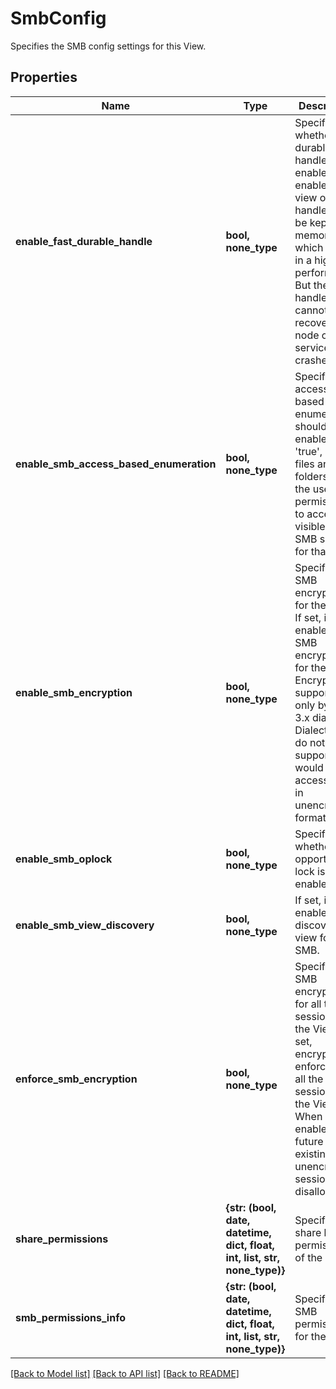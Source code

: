 # SmbConfig

Specifies the SMB config settings for this View.

## Properties
Name | Type | Description | Notes
------------ | ------------- | ------------- | -------------
**enable_fast_durable_handle** | **bool, none_type** | Specifies whether fast durable handle is enabled. If enabled, view open handle will be kept in memory, which results in a higher performance. But the handles cannot be recovered if node or service crashes. | [optional] 
**enable_smb_access_based_enumeration** | **bool, none_type** | Specifies if access-based enumeration should be enabled. If &#39;true&#39;, only files and folders that the user has permissions to access are visible on the SMB share for that user. | [optional] 
**enable_smb_encryption** | **bool, none_type** | Specifies the SMB encryption for the View. If set, it enables the SMB encryption for the View. Encryption is supported only by SMB 3.x dialects. Dialects that do not support would still access data in unencrypted format. | [optional] 
**enable_smb_oplock** | **bool, none_type** | Specifies whether SMB opportunistic lock is enabled. | [optional] 
**enable_smb_view_discovery** | **bool, none_type** | If set, it enables discovery of view for SMB. | [optional] 
**enforce_smb_encryption** | **bool, none_type** | Specifies the SMB encryption for all the sessions for the View. If set, encryption is enforced for all the sessions for the View. When enabled all future and existing unencrypted sessions are disallowed. | [optional] 
**share_permissions** | **{str: (bool, date, datetime, dict, float, int, list, str, none_type)}** | Specifies share level permissions of the view. | [optional] 
**smb_permissions_info** | **{str: (bool, date, datetime, dict, float, int, list, str, none_type)}** | Specifies the SMB permissions for the View. | [optional] 

[[Back to Model list]](../README.md#documentation-for-models) [[Back to API list]](../README.md#documentation-for-api-endpoints) [[Back to README]](../README.md)


